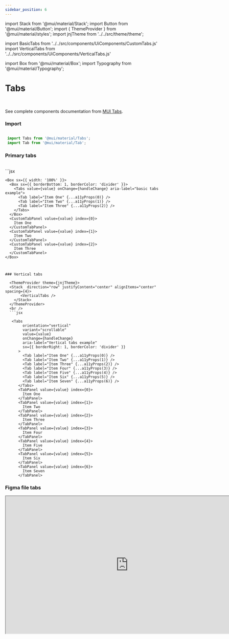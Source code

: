 ```yaml
---
sidebar_position: 6
---
```


import Stack from '@mui/material/Stack';
import Button from '@mui/material/Button';
import { ThemeProvider } from '@mui/material/styles';
import jnjTheme from '../../src/theme/theme';

import BasicTabs from '../../src/components/UiComponents/CustomTabs.js' 
import VerticalTabs from '../../src/components/UiComponents/VerticalTabs.js' 


import Box from '@mui/material/Box';
import Typography from '@mui/material/Typography';


# Tabs

<br/>

See complete components documentation from [MUI Tabs](https://mui.com/material-ui/react-tabs/).


### Import

```jsx

 import Tabs from '@mui/material/Tabs';
 import Tab from '@mui/material/Tab';

```

### Primary tabs

  <ThemeProvider theme={jnjTheme}>
  <Stack  direction="row" justifyContent="center" alignItems="center" spacing={4}>
       <BasicTabs />
    </Stack>
  </ThemeProvider>
  <br />
  ```jsx

    <Box sx={{ width: '100%' }}>
      <Box sx={{ borderBottom: 1, borderColor: 'divider' }}>
        <Tabs value={value} onChange={handleChange} aria-label="basic tabs example">
          <Tab label="Item One" {...a11yProps(0)} />
          <Tab label="Item Two" {...a11yProps(1)} />
          <Tab label="Item Three" {...a11yProps(2)} />
        </Tabs>
      </Box>
      <CustomTabPanel value={value} index={0}>
        Item One
      </CustomTabPanel>
      <CustomTabPanel value={value} index={1}>
        Item Two
      </CustomTabPanel>
      <CustomTabPanel value={value} index={2}>
        Item Three
      </CustomTabPanel>
    </Box>

```


### Vertical tabs

  <ThemeProvider theme={jnjTheme}>
  <Stack  direction="row" justifyContent="center" alignItems="center" spacing={4}>
       <VerticalTabs />
    </Stack>
  </ThemeProvider>
  <br />
  ```jsx

   <Tabs
        orientation="vertical"
        variant="scrollable"
        value={value}
        onChange={handleChange}
        aria-label="Vertical tabs example"
        sx={{ borderRight: 1, borderColor: 'divider' }}
      >
        <Tab label="Item One" {...a11yProps(0)} />
        <Tab label="Item Two" {...a11yProps(1)} />
        <Tab label="Item Three" {...a11yProps(2)} />
        <Tab label="Item Four" {...a11yProps(3)} />
        <Tab label="Item Five" {...a11yProps(4)} />
        <Tab label="Item Six" {...a11yProps(5)} />
        <Tab label="Item Seven" {...a11yProps(6)} />
      </Tabs>
      <TabPanel value={value} index={0}>
        Item One
      </TabPanel>
      <TabPanel value={value} index={1}>
        Item Two
      </TabPanel>
      <TabPanel value={value} index={2}>
        Item Three
      </TabPanel>
      <TabPanel value={value} index={3}>
        Item Four
      </TabPanel>
      <TabPanel value={value} index={4}>
        Item Five
      </TabPanel>
      <TabPanel value={value} index={5}>
        Item Six
      </TabPanel>
      <TabPanel value={value} index={6}>
        Item Seven
      </TabPanel>

```


   ### Figma file tabs

<iframe
  height="450"
  width="800"
  src="https://www.figma.com/embed?embed_host=share&url=https%3A%2F%2Fwww.figma.com%2Ffile%2FIKgg9mk0liILChULi9LvaM%2FComponents-J%2526J---v1.1.0%3Ftype%3Ddesign%26node-id%3D481%253A8217%26mode%3Ddesign%26t%3D1FfQQZ1voLD67woU-1"
  allowfullscreen
/>










